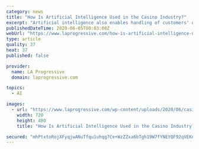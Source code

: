 ```yaml
---
category: news
title: "How Is Artificial Intelligence Used in the Casino Industry?"
excerpt: "Artificial intelligence also enables handling of customers' queries more efficiently. With chat bots and automated answering software, the machines can do user support for the casinos instantly."
publishedDateTime: 2020-06-05T00:03:00Z
webUrl: "https://www.laprogressive.com/how-is-artificial-intelligence-used/"
type: article
quality: 37
heat: 37
published: false

provider:
  name: LA Progressive
  domain: laprogressive.com

topics:
  - AI

images:
  - url: "https://www.laprogressive.com/wp-content/uploads/2020/06/casino-row-720.jpg"
    width: 720
    height: 480
    title: "How Is Artificial Intelligence Used in the Casino Industry?"

secured: "mhPtxtoRojXFyqjwANuTfqu1uhqg7Ce+WzZZxa6bTgh19W7fYNEYQF92qVEKn8Z6fOoeNRmMZN5Zd75KNhR7bwybp2YoexgyvylyxEt7A5LMlgvnLcLu7tGj4iPOWAOsAt/M+iLrCrMeYh3I2xhMcv2bjkoS96b0LQj7UsWDMoKW8C/VuH3iZtUpZ2sLQSjmJ/Pc+brXAvz0dQXDyDH17Igw6usMvgjmAy5HRXZufkrPvywIijh9EdQf0xT6Jv3K5OFeGWIof/f4emVz3TzfnFLKTIQOZn870kVBVkLqEaDsZaXgzeqF+rBhcTuDuixZGBP48ndO/542KCihHdTEOfVRP7r48xEgu2GZaNCfli4awg7M3hT/Ytsx2GJcdONv0WEAIXFD1GEgbPJf9zsh++V81NAETsnbg+YLJzQ/zKN/gnG3d/Q/jV+y3S4JHXHAZfmEeQkTEQd5TmsP5JebNRWyjh+Ig1+WV2mXb30alAo=;H9hruvkiVlbYrGEFBXaa6w=="
---
```


